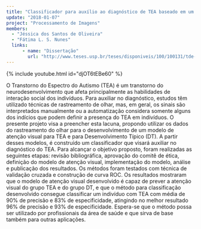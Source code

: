 ```yaml
---
title: "Classificador para auxílio ao diagnóstico de TEA baseado em um modelo computacional de atenção visual"
update: "2018-01-07"
project: "Processamento de Imagens"
members:
  - "Jéssica dos Santos de Oliveira"
  - "Fátima L. S. Nunes"
  links:
      - name: "Dissertação"
        url: "http://www.teses.usp.br/teses/disponiveis/100/100131/tde-01022018-100042/pt-br.php"
---
```


{% include youtube.html id="djOT6tEBe60" %}

O Transtorno do Espectro do Autismo (TEA) é um transtorno do neurodesenvolvimento que afeta principalmente as habilidades de interação social dos indivíduos. Para auxiliar no diagnóstico, estudos têm utilizado técnicas de rastreamento de olhar, mas, em geral, os sinais são interpretados manualmente ou a automatização considera somente alguns dos indícios que podem definir a presença do TEA em indivíduos. O presente projeto visa a preencher esta lacuna, propondo utilizar os dados do rastreamento do olhar para o desenvolvimento de um modelo de atenção visual para TEA e para Desenvolvimento Típico (DT). A partir desses modelos, é construído um classificador que visará auxiliar no diagnóstico do TEA. Para alcançar o objetivo proposto, foram realizadas as seguintes etapas: revisão bibliográfica, aprovação do comitê de ética, definição do modelo de atenção visual, implementação do modelo, análise e publicação dos resultados. Os métodos foram testados com técnica de validação cruzada e construção de curva ROC. Os resultados mostraram que o modelo de atenção visual desenvolvido é capaz de prever a atenção visual do grupo TEA e do grupo DT, e que o método para classificação desenvolvido consegue classificar um indivíduo com TEA com média de 90% de precisão e 83% de especificidade, atingindo no melhor resultado 96% de precisão e 93% de especificidade. Espera-se que o método possa ser utilizado por profissionais da área de saúde e que sirva de base também para outras aplicações.
